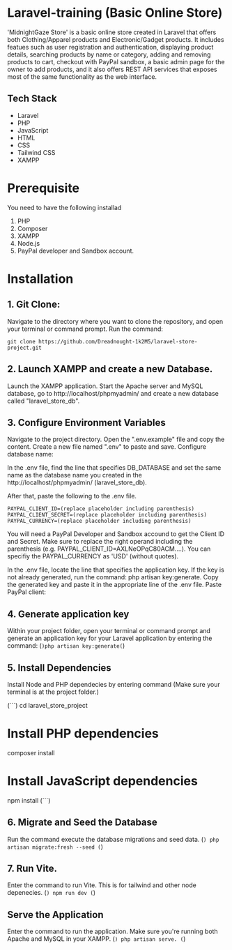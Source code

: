 

# Laravel-training (Basic Online Store)
'MidnightGaze Store' is a basic online store created in Laravel that offers both Clothing/Apparel products and Electronic/Gadget products. It includes featues such as user registration and authentication, displaying product details, searching products by name or category, adding and removing products to cart, checkout with PayPal sandbox, a basic admin page for the owner to add products, and it also offers REST API services that exposes most of the same functionality as the web interface.

## Tech Stack

- Laravel
- PHP
- JavaScript
- HTML
- CSS
- Tailwind CSS
- XAMPP

# Prerequisite
You need to have the following installad
1. PHP
2. Composer
3. XAMPP
4. Node.js
5. PayPal developer and Sandbox account.

# Installation

## 1. Git Clone:

Navigate to the directory where you want to clone the repository, and open your terminal or command prompt.
Run the command: 

```git clone https://github.com/Dreadnought-1k2M5/laravel-store-project.git```
 
## 2. Launch XAMPP and create a new Database.
Launch the XAMPP application. Start the Apache server and MySQL database, go to http://localhost/phpmyadmin/ and create a new database called "laravel_store_db".

## 3. Configure Environment Variables
Navigate to the project directory. Open the ".env.example" file and copy the content. Create a new file named ".env" to paste and save.
Configure database name:

In the .env file, find the line that specifies DB_DATABASE and set the same name as the database name you created in the http://localhost/phpmyadmin/ (laravel_store_db).

After that, paste the following to the .env file.

`
PAYPAL_CLIENT_ID=(replace placeholder including parenthesis)
PAYPAL_CLIENT_SECRET=(replace placeholder including parenthesis)
PAYPAL_CURRENCY=(replace placeholder including parenthesis)
`

You will need a PayPal Developer and Sandbox accound to get the Client ID and Secret. Make sure to replace the right operand including the parenthesis (e.g. PAYPAL_CLIENT_ID=AXLNeOPqC80ACM....). You can specifiy the PAYPAL_CURRENCY as 'USD' (without quotes).

In the .env file, locate the line that specifies the application key.
If the key is not already generated, run the command: php artisan key:generate.
Copy the generated key and paste it in the appropriate line of the .env file.
Paste PayPal client:

## 4. Generate application key
Within your project folder, open your terminal or command prompt and generate an application key for your Laravel application by entering the command:
(```)php artisan key:generate(```)

## 5. Install Dependencies
Install Node and PHP dependecies by entering command (Make sure your terminal is at the project folder.)

(```)
cd laravel_store_project

# Install PHP dependencies
composer install

# Install JavaScript dependencies
npm install
(```)

## 6. Migrate and Seed the Database
Run the command execute the database migrations and seed data.
(```)
php artisan migrate:fresh --seed
(```)

## 7. Run Vite.
Enter the command to run Vite. This is for tailwind and other node depenecies.
(```)
npm run dev
(```)

## Serve the Application
Enter the command to run the application. Make sure you're running both Apache and MySQL in your XAMPP.
(```)
php artisan serve.
(```)
